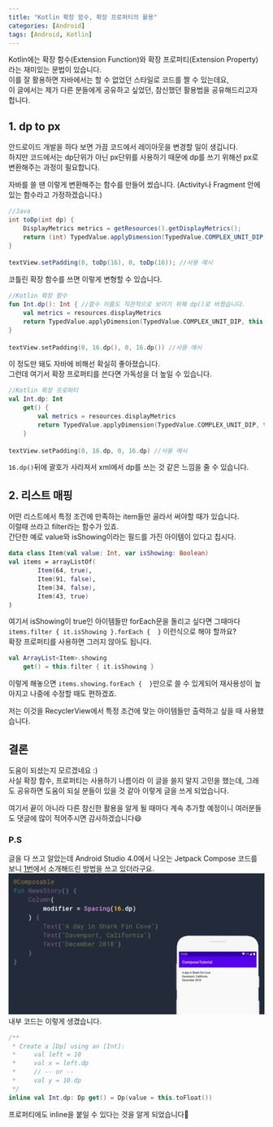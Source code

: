 ```yaml
---
title: "Kotlin 확장 함수, 확장 프로퍼티의 활용"
categories: [Android]
tags: [Android, Kotlin]
---
```

Kotlin에는 확장 함수(Extension Function)와 확장 프로퍼티(Extension Property)라는 재미있는 문법이 있습니다.  
이를 잘 활용하면 자바에서는 할 수 없었던 스타일로 코드를 짤 수 있는데요,  
이 글에서는 제가 다른 분들에게 공유하고 싶었던, 참신했던 활용법을 공유해드리고자 합니다.

## 1. dp to px
안드로이드 개발을 하다 보면 가끔 코드에서 레이아웃을 변경할 일이 생깁니다.  
하지만 코드에서는 dp단위가 아닌 px단위를 사용하기 때문에 dp를 쓰기 위해선 px로 변환해주는 과정이 필요합니다.  

자바를 쓸 땐 이렇게 변환해주는 함수를 만들어 썼습니다. (Activity나 Fragment 안에 있는 함수라고 가정하겠습니다.)
```java
//Java
int toDp(int dp) {
    DisplayMetrics metrics = getResources().getDisplayMetrics();
    return (int) TypedValue.applyDimension(TypedValue.COMPLEX_UNIT_DIP, dp, metrics);
}

textView.setPadding(0, toDp(16), 0, toDp(16)); //사용 예시
```

코틀린 확장 함수를 쓰면 이렇게 변형할 수 있습니다.
```kotlin
//Kotlin 확장 함수
fun Int.dp(): Int { //함수 이름도 직관적으로 보이기 위해 dp()로 바꿨습니다.
    val metrics = resources.displayMetrics
    return TypedValue.applyDimension(TypedValue.COMPLEX_UNIT_DIP, this.toFloat(), metrics).toInt()
}

textView.setPadding(0, 16.dp(), 0, 16.dp()) //사용 예시
```
이 정도만 돼도 자바에 비해선 확실히 좋아졌습니다.  
그런데 여기서 확장 프로퍼티를 쓴다면 가독성을 더 높일 수 있습니다.
```kotlin
//Kotlin 확장 프로퍼티
val Int.dp: Int
    get() {
        val metrics = resources.displayMetrics
        return TypedValue.applyDimension(TypedValue.COMPLEX_UNIT_DIP, this.toFloat(), metrics).toInt()
    }

textView.setPadding(0, 16.dp, 0, 16.dp) //사용 예시
```
``16.dp()``뒤에 괄호가 사라져서 xml에서 dp를 쓰는 것 같은 느낌을 줄 수 있습니다.

## 2. 리스트 매핑
어떤 리스트에서 특정 조건에 만족하는 item들만 골라서 써야할 때가 있습니다.  
이럴때 쓰라고 filter라는 함수가 있죠.  
간단한 예로 value와 isShowing이라는 필드를 가진 아이템이 있다고 칩시다.
```kotlin
data class Item(val value: Int, var isShowing: Boolean)
val items = arrayListOf(
        Item(64, true),
        Item(91, false),
        Item(34, false),
        Item(43, true)
)
```
여기서 isShowing이 true인 아이템들만 forEach문을 돌리고 싶다면 그때마다 `items.filter { it.isShowing }.forEach {  }` 이런식으로 해야 할까요?  
확장 프로퍼티를 사용하면 그러지 않아도 됩니다.
```kotlin
val ArrayList<Item>.showing
    get() = this.filter { it.isShowing }
```
이렇게 해놓으면 `items.showing.forEach {  }`만으로 쓸 수 있게되어 재사용성이 높아지고 나중에 수정할 때도 편하겠죠.  

저는 이것을 RecyclerView에서 특정 조건에 맞는 아이템들만 출력하고 싶을 때 사용했습니다.

## 결론
도움이 되셨는지 모르겠네요 :)  
사실 확장 함수, 프로퍼티는 사용하기 나름이라 이 글을 쓸지 말지 고민을 했는데, 그래도 공유하면 도움이 되실 분들이 있을 것 같아 이렇게 글을 쓰게 되었습니다.  

여기서 끝이 아니라 다른 참신한 활용을 알게 될 때마다 계속 추가할 예정이니 여러분들도 댓글에 많이 적어주시면 감사하겠습니다😄

### P.S
글을 다 쓰고 알았는데 Android Studio 4.0에서 나오는 Jetpack Compose 코드를 보니 [1번](#1-dp-to-px)에서 소개해드린 방법을 쓰고 있더라구요.
![Jetpack Compose example](/assets/images/post/4/1.png)  
내부 코드는 이렇게 생겼습니다.
```kotlin
/**
 * Create a [Dp] using an [Int]:
 *     val left = 10
 *     val x = left.dp
 *     // -- or --
 *     val y = 10.dp
 */
inline val Int.dp: Dp get() = Dp(value = this.toFloat())
```
프로퍼티에도 inline을 붙일 수 있다는 것을 알게 되었습니다🤣